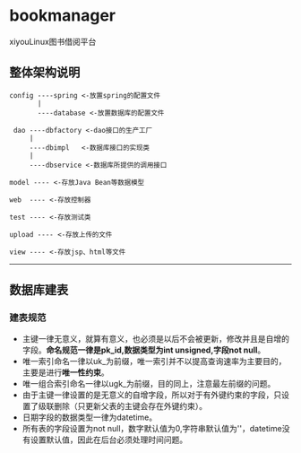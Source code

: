 # bookmanager
xiyouLinux图书借阅平台

## 整体架构说明

```
config ----spring <-放置spring的配置文件  
       | 
       ----database <-放置数据库的配置文件  

 dao ----dbfactory <-dao接口的生产工厂  
     |
     ----dbimpl   <-数据库接口的实现类  
     |
     ----dbservice <-数据库所提供的调用接口  

model ---- <-存放Java Bean等数据模型  

web  ---- <-存放控制器  

test ---- <-存放测试类  

upload ---- <-存放上传的文件  

view ---- <-存放jsp、html等文件
```
---
## 数据库建表
### 建表规范
- 主键一律无意义，就算有意义，也必须是以后不会被更新，修改并且是自增的字段。**命名规范一律是pk_id,数据类型为int unsigned,字段not null**。
- 唯一索引命名一律以uk_为前缀，唯一索引并不以提高查询速率为主要目的，主要是进行**唯一性约束**。
- 唯一组合索引命名一律以ugk_为前缀，目的同上，注意最左前缀的问题。
- 由于主键一律设置的是无意义的自增字段，所以对于有外键约束的字段，只设置了级联删除（只更新父表的主键会存在外键约束）。
- 日期字段的数据类型一律为datetime。
- 所有表的字段设置为not null，数字默认值为0,字符串默认值为''，datetime没有设置默认值，因此在后台必须处理时间问题。

